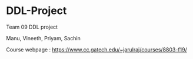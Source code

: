 # DDL-Project
Team 09 DDL project

Manu, Vineeth, Priyam, Sachin

Course webpage : https://www.cc.gatech.edu/~jarulraj/courses/8803-f19/

